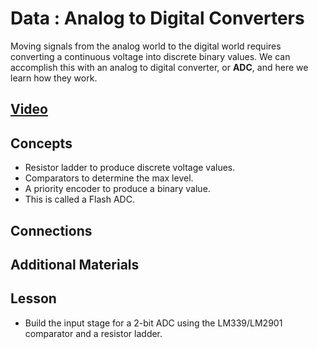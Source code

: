 # Data : Analog to Digital Converters
Moving signals from the analog world to the digital world requires converting a continuous voltage into discrete binary values. We can accomplish this with an analog to digital converter, or **ADC**, and here we learn how they work.

## [Video](https://vimeo.com/1033223967)

## Concepts
- Resistor ladder to produce discrete voltage values.
- Comparators to determine the max level.
- A priority encoder to produce a binary value.
- This is called a Flash ADC.

## Connections

## Additional Materials

## Lesson

- Build the input stage for a 2-bit ADC using the LM339/LM2901 comparator and a resistor ladder.